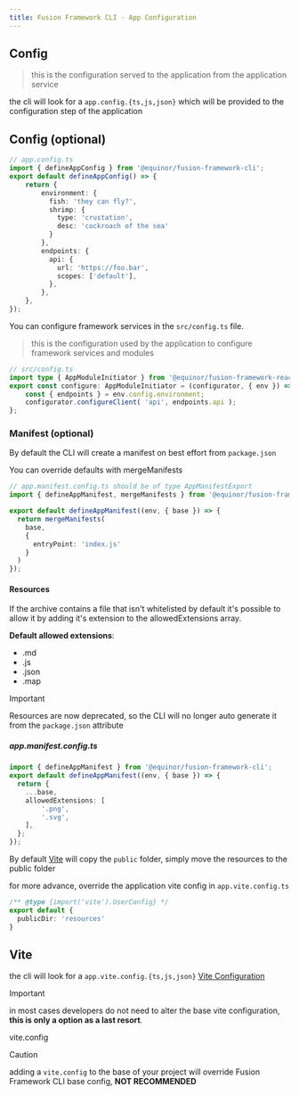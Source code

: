 ```yaml
---
title: Fusion Framework CLI - App Configuration
---
```


## Config

<!-- TODO: add link to documentation about Fusion application configuration and services -->

> this is the configuration served to the application from the application service

the cli will look for a `app.config.{ts,js,json}` which will be provided to the configuration step of the application

## Config (optional)

```ts
// app.config.ts
import { defineAppConfig } from '@equinor/fusion-framework-cli';
export default defineAppConfig() => {
    return {
        environment: {
          fish: 'they can fly?',
          shrimp: {
            type: 'crustation',
            desc: 'cockroach of the sea'
          }
        },
        endpoints: {
          api: {
            url: 'https://foo.bar',
            scopes: ['default'],
          },
        },
    },
});
```

You can configure framework services in the `src/config.ts` file.

> this is the configuration used by the application to configure framework services and modules

```ts
// src/config.ts
import type { AppModuleInitiator } from '@equinor/fusion-framework-react-app';
export const configure: AppModuleInitiator = (configurator, { env }) => {
    const { endpoints } = env.config.environment;
    configurator.configureClient( 'api', endpoints.api );
};
```

### Manifest (optional)

By default the CLI will create a manifest on best effort from `package.json`

You can override defaults with mergeManifests

```ts
// app.manifest.config.ts should be of type AppManifestExport
import { defineAppManifest, mergeManifests } from '@equinor/fusion-framework-cli';

export default defineAppManifest((env, { base }) => {
  return mergeManifests(
    base,
    {
      entryPoint: 'index.js'
    }
  )
});
```

#### Resources

<!-- TODO: add migration tip -->

If the archive contains a file that isn't whitelisted by default it's possible to allow it by adding it's extension to the allowedExtensions array.

**Default allowed extensions**:

- .md
- .js
- .json
- .map

> [!IMPORTANT]
> Resources are now deprecated, so the CLI will no longer auto generate it from the `package.json` attribute

##### app.manifest.config.ts

```ts
import { defineAppManifest } from '@equinor/fusion-framework-cli';
export default defineAppManifest((env, { base }) => {
  return {
    ...base,
    allowedExtensions: [
        '.png',
        '.svg',
    ],
  };
});
```

By default [Vite](https://vitejs.dev/config/shared-options.html#publicdir) will copy the `public` folder, simply move the resources to the public folder

for more advance, override the application vite config in `app.vite.config.ts`

```ts
/** @type {import('vite').UserConfig} */
export default {
  publicDir: 'resources'
}
```

## Vite

the cli will look for a `app.vite.config.{ts,js,json}` [Vite Configuration](https://vitejs.dev/config/)

> [!IMPORTANT]
> in most cases developers do not need to alter the base vite configuration, **this is only a option as a last resort**.

vite.config

> [!CAUTION]
> adding a `vite.config` to the base of your project will override Fusion Framework CLI base config, **NOT RECOMMENDED**

